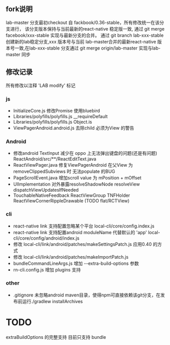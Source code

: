## fork说明
lab-master 分支最初checkout 自 fackbook/0.36-stable，所有修改统一在该分支进行，
该分支版本保持与当前最新的react-native 稳定版一致,
通过 git merge facebook/xxx-stable
实现与最新分支的合并。
通过 git branch lab-xxx-stable 创建新的lab稳定分支,xxx 版本号与当前
lab-master合并的最新react-native 版本号一致,在lab-xxx-stable 分支通过
git merge origin/lab-master 实现与lab-master 同步

## 修改记录
所有修改以注释 'LAB modify'  标记
### js
* InitializeCore.js 修改Promise 使用bluebird
* Libraries/polyfills/polyfills.js __requireDefault
* Libraries/polyfills/polyfills.js Object.is
* ViewPagerAndroid.android.js 去除child 必须为View 的警告
### Android
* 修改android TextInput 减少在 oppo 上无法弹出键盘的问题(还是有问题) ReactAndroid/src/**/ReactEditText.java
* ReactViewPager.java 修复ViewPagerAndroid 在父View 为removeClippedSubviews 时 无法populate 的BUG
* PageScrollEvent.java 增加scroll value 为 mPosition + mOffset
* UIImplementation 对外暴露resolveShadowNode resolveView dispatchViewUpdatesIfNeeded
* TouchableNativeFeedback ReactViewGroup TNFHolder ReactViewCornerRippleDrawable (TODO flat/RCTView)
### cli
* react-native link 支持配置忽略某个平台 local-cli/core/config.index.js
* react-native link 支持配置android moduleName 代替默认的 'app' local-cli/core/config/android/index.js
* 修改 local-cli/link/android/patches/makeSettingsPatch.js 应用0.40 的方式
* 修改 local-cli/link/android/patches/makeImportPatch.js
* bundleCommandLineArgs.js 增加 --extra-build-options 参数
* rn-cli.config.js 增加 plugins 支持
### other
* .gitignore 未忽略android maven目录，使得npm可直接依赖该git分支，在发布前运行./gradlew installArchives

# TODO
extraBuildOptions 的完整支持 目前只支持 bundle
